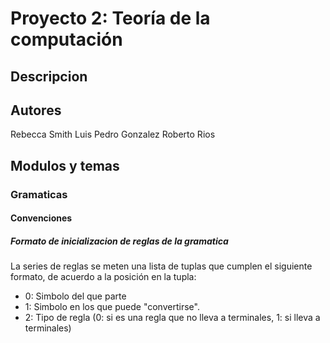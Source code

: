 # Proyecto 2: Teoría de la computación

## Descripcion

## Autores
Rebecca Smith
Luis Pedro Gonzalez
Roberto Rios
## Modulos y temas

### Gramaticas

#### Convenciones
##### Formato de inicializacion de reglas de la gramatica

La series de reglas se meten una lista de tuplas que cumplen el siguiente formato, de acuerdo a la posición en la tupla: 
- 0: Simbolo del que parte
- 1: Simbolo en los que puede "convertirse". 
- 2: Tipo de regla (0: si es una regla que no lleva a terminales, 1: si lleva a terminales)
